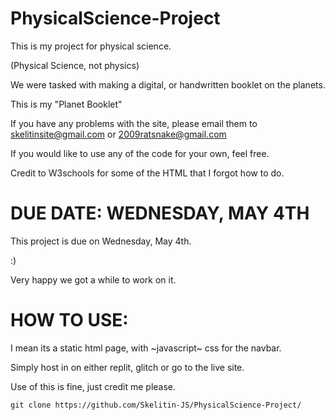 # PhysicalScience-Project

This is my project for physical science.

(Physical Science, not physics)

We were tasked with making a digital, or handwritten booklet on the planets.

This is my "Planet Booklet"

If you have any problems with the site, please email them to skelitinsite@gmail.com or 2009ratsnake@gmail.com

If you would like to use any of the code for your own, feel free. 

Credit to W3schools for some of the HTML that I forgot how to do.

# DUE DATE: WEDNESDAY, MAY 4TH

This project is due on Wednesday, May 4th.

:)

Very happy we got a while to work on it.

# HOW TO USE:

I mean its a static html page, with ~javascript~ css for the navbar.

Simply host in on either replit, glitch or go to the live site.

Use of this is fine, just credit me please.

`git clone https://github.com/Skelitin-JS/PhysicalScience-Project/`

